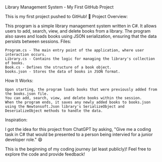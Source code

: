 Library Management System - My First GitHub Project

This is my first project pushed to GitHub! 🎉
Project Overview:

This program is a simple library management system written in C#. It allows users to add, search, view, and delete books from a library. The program also saves and loads books using JSON serialization, ensuring that the data persists between sessions.
Files:

    Program.cs - The main entry point of the application, where user interaction occurs.
    Library.cs - Contains the logic for managing the library's collection of books.
    Book.cs - Defines the structure of a book object.
    books.json - Stores the data of books in JSON format.

How It Works:

    Upon starting, the program loads books that were previously added from the books.json file.
    You can add, search, view, and delete books within the session.
    When the program ends, it saves any newly added books to books.json using the Newtonsoft.Json library's SerializeObject and DeserializeObject methods to handle the data.

Inspiration:

I got the idea for this project from ChatGPT by asking, "Give me a coding task in C# that would be presented to a person being intervied for a junior developer role." 😄

This is the beginning of my coding journey (at least publicly)! Feel free to explore the code and provide feedback!
